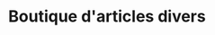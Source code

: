 ---
title: "Boutique d'articles divers"
url: /macenta/boutique-darticles-divers/
shop: commodité
---